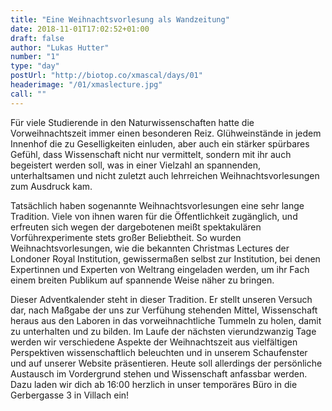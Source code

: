 ```yaml
---
title: "Eine Weihnachtsvorlesung als Wandzeitung"
date: 2018-11-01T17:02:52+01:00
draft: false
author: "Lukas Hutter"
number: "1"
type: "day"
postUrl: "http://biotop.co/xmascal/days/01"
headerimage: "/01/xmaslecture.jpg"
call: ""
---
```

Für viele Studierende in den Naturwissenschaften hatte die Vorweihnachtszeit immer einen besonderen Reiz. Glühweinstände in jedem Innenhof die zu Geselligkeiten einluden, aber auch ein stärker spürbares Gefühl, dass Wissenschaft nicht nur vermittelt, sondern mit ihr auch begeistert werden soll, was in einer Vielzahl an spannenden, unterhaltsamen und nicht zuletzt auch lehrreichen Weihnachtsvorlesungen zum Ausdruck kam.

Tatsächlich haben sogenannte Weihnachtsvorlesungen eine sehr lange Tradition. Viele von ihnen waren für die Öffentlichkeit zugänglich, und erfreuten sich wegen der dargebotenen meißt spektakulären Vorführexperimente stets großer Beliebtheit. So wurden Weihnachtsvorlesungen, wie die bekannten Christmas Lectures der Londoner Royal Institution, gewissermaßen selbst zur Institution, bei denen Expertinnen und Experten von Weltrang eingeladen werden, um ihr Fach einem breiten Publikum auf spannende Weise näher zu bringen.

Dieser Adventkalender steht in dieser Tradition. Er stellt unseren Versuch dar, nach Maßgabe der uns zur Verfühung stehenden Mittel, Wissenschaft heraus aus den Laboren in das vorweihnachtliche Tummeln zu holen, damit zu unterhalten und zu bilden. Im Laufe der nächsten vierundzwanzig Tage werden wir verschiedene Aspekte der Weihnachtszeit aus vielfältigen Perspektiven wissenschaftlich beleuchten und in unserem Schaufenster  und auf unserer Website präsentieren. Heute soll allerdings der persönliche Austausch im Vordergrund stehen und Wissenschaft anfassbar werden. Dazu laden wir dich ab 16:00 herzlich in unser temporäres Büro in die Gerbergasse 3 in Villach ein!
